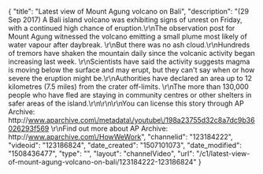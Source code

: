 {
    "title": "Latest view of Mount Agung volcano on Bali",
    "description": "(29 Sep 2017) A Bali island volcano was exhibiting signs of unrest on Friday, with a continued high chance of eruption.\r\nThe observation post for Mount Agung witnessed the volcano emitting a small plume most likely of water vapour after daybreak. \r\nBut there was no ash cloud.\r\nHundreds of tremors have shaken the mountain daily since the volcanic activity began increasing last week. \r\nScientists have said the activity suggests magma is moving below the surface and may erupt, but they can't say when or how severe the eruption might be.\r\nAuthorities have declared an area up to 12 kilometres (7.5 miles) from the crater off-limits. \r\nThe more than 130,000 people who have fled are staying in community centres or other shelters in safer areas of the island.\r\n\r\n\r\nYou can license this story through AP Archive: http:\/\/www.aparchive.com\/metadata\/youtube\/198a23755d32c8a7dc9b36026293f569 \r\nFind out more about AP Archive: http:\/\/www.aparchive.com\/HowWeWork",
    "channelid": "123184222",
    "videoid": "123186824",
    "date_created": "1507101073",
    "date_modified": "1508436477",
    "type": "",
    "layout": "channelVideo",
    "url": "\/c1\/latest-view-of-mount-agung-volcano-on-bali\/123184222-123186824"
}